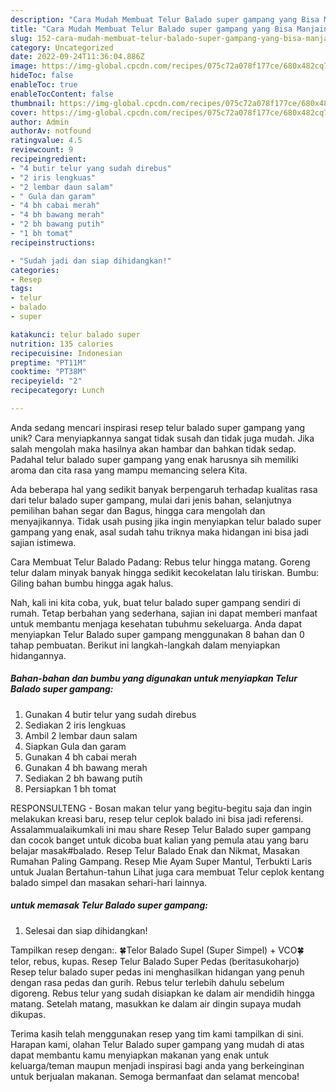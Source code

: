 ```yaml
---
description: "Cara Mudah Membuat Telur Balado super gampang yang Bisa Manjain Lidah"
title: "Cara Mudah Membuat Telur Balado super gampang yang Bisa Manjain Lidah"
slug: 152-cara-mudah-membuat-telur-balado-super-gampang-yang-bisa-manjain-lidah
category: Uncategorized
date: 2022-09-24T11:36:04.886Z
image: https://img-global.cpcdn.com/recipes/075c72a078f177ce/680x482cq70/telur-balado-super-gampang-foto-resep-utama.jpg
hideToc: false
enableToc: true
enableTocContent: false
thumbnail: https://img-global.cpcdn.com/recipes/075c72a078f177ce/680x482cq70/telur-balado-super-gampang-foto-resep-utama.jpg
cover: https://img-global.cpcdn.com/recipes/075c72a078f177ce/680x482cq70/telur-balado-super-gampang-foto-resep-utama.jpg
author: Admin
authorAv: notfound
ratingvalue: 4.5
reviewcount: 9
recipeingredient:
- "4 butir telur yang sudah direbus"
- "2 iris lengkuas"
- "2 lembar daun salam"
- " Gula dan garam"
- "4 bh cabai merah"
- "4 bh bawang merah"
- "2 bh bawang putih"
- "1 bh tomat"
recipeinstructions:

- "Sudah jadi dan siap dihidangkan!"
categories:
- Resep
tags:
- telur
- balado
- super

katakunci: telur balado super 
nutrition: 135 calories
recipecuisine: Indonesian
preptime: "PT11M"
cooktime: "PT38M"
recipeyield: "2"
recipecategory: Lunch

---
```





Anda sedang mencari inspirasi resep telur balado super gampang yang unik? Cara menyiapkannya sangat tidak susah dan tidak juga mudah. Jika salah mengolah maka hasilnya akan hambar dan bahkan tidak sedap. Padahal telur balado super gampang yang enak harusnya sih memiliki aroma dan cita rasa yang mampu memancing selera Kita.





Ada beberapa hal yang sedikit banyak berpengaruh terhadap kualitas rasa dari telur balado super gampang, mulai dari jenis bahan, selanjutnya pemilihan bahan segar dan Bagus, hingga cara mengolah dan menyajikannya. Tidak usah pusing jika ingin menyiapkan telur balado super gampang yang enak,      asal sudah tahu triknya maka hidangan ini bisa jadi sajian istimewa.














Cara Membuat Telur Balado Padang: Rebus telur hingga matang. Goreng telur dalam minyak banyak hingga sedikit kecokelatan lalu tiriskan. Bumbu: Giling bahan bumbu hingga agak halus.






Nah, kali ini kita coba, yuk, buat telur balado super gampang sendiri di rumah. Tetap berbahan yang sederhana, sajian ini dapat memberi manfaat untuk membantu menjaga kesehatan tubuhmu sekeluarga. Anda dapat menyiapkan Telur Balado super gampang menggunakan 8 bahan dan 0 tahap pembuatan. Berikut ini langkah-langkah dalam menyiapkan hidangannya.

<!--inarticleads1-->

##### Bahan-bahan dan bumbu yang digunakan untuk menyiapkan Telur Balado super gampang:

1. Gunakan 4 butir telur yang sudah direbus
1. Sediakan 2 iris lengkuas
1. Ambil 2 lembar daun salam
1. Siapkan  Gula dan garam
1. Gunakan 4 bh cabai merah
1. Gunakan 4 bh bawang merah
1. Sediakan 2 bh bawang putih
1. Persiapkan 1 bh tomat


RESPONSULTENG - Bosan makan telur yang begitu-begitu saja dan ingin melakukan kreasi baru, resep telur ceplok balado ini bisa jadi referensi. Assalammualaikumkali ini mau share Resep Telur Balado super gampang dan cocok banget untuk dicoba buat kalian yang pemula atau yang baru belajar masak#balado. Resep Telur Balado Enak dan Nikmat, Masakan Rumahan Paling Gampang. Resep Mie Ayam Super Mantul, Terbukti Laris untuk Jualan Bertahun-tahun Lihat juga cara membuat Telur ceplok kentang balado simpel dan masakan sehari-hari lainnya. 

<!--inarticleads2-->

#####  untuk memasak Telur Balado super gampang:


1. Selesai dan siap dihidangkan!

Tampilkan resep dengan:. 🍀Telor Balado Supel (Super Simpel) + VCO🍀 telor, rebus, kupas. Resep Telur Balado Super Pedas (beritasukoharjo) Resep telur balado super pedas ini menghasilkan hidangan yang penuh dengan rasa pedas dan gurih. Rebus telur terlebih dahulu sebelum digoreng. Rebus telur yang sudah disiapkan ke dalam air mendidih hingga matang. Setelah matang, masukkan ke dalam air dingin supaya mudah dikupas. 

Terima kasih telah menggunakan resep yang tim kami tampilkan di sini. Harapan kami, olahan Telur Balado super gampang yang mudah di atas dapat membantu kamu menyiapkan makanan yang enak untuk keluarga/teman maupun menjadi inspirasi bagi anda yang berkeinginan untuk berjualan makanan. Semoga bermanfaat dan selamat mencoba!
